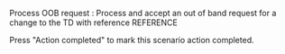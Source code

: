Process OOB request : Process and accept an out of band request for a change to the TD with reference REFERENCE

Press "Action completed" to mark this scenario action completed.
